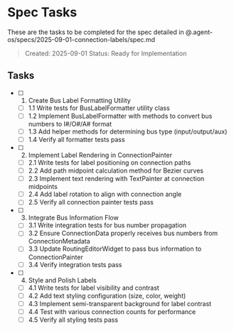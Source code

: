 # Spec Tasks

These are the tasks to be completed for the spec detailed in @.agent-os/specs/2025-09-01-connection-labels/spec.md

> Created: 2025-09-01
> Status: Ready for Implementation

## Tasks

- [ ] 1. Create Bus Label Formatting Utility
  - [ ] 1.1 Write tests for BusLabelFormatter utility class
  - [ ] 1.2 Implement BusLabelFormatter with methods to convert bus numbers to I#/O#/A# format
  - [ ] 1.3 Add helper methods for determining bus type (input/output/aux)
  - [ ] 1.4 Verify all formatter tests pass

- [ ] 2. Implement Label Rendering in ConnectionPainter
  - [ ] 2.1 Write tests for label positioning on connection paths
  - [ ] 2.2 Add path midpoint calculation method for Bezier curves
  - [ ] 2.3 Implement text rendering with TextPainter at connection midpoints
  - [ ] 2.4 Add label rotation to align with connection angle
  - [ ] 2.5 Verify all connection painter tests pass

- [ ] 3. Integrate Bus Information Flow
  - [ ] 3.1 Write integration tests for bus number propagation
  - [ ] 3.2 Ensure ConnectionData properly receives bus numbers from ConnectionMetadata
  - [ ] 3.3 Update RoutingEditorWidget to pass bus information to ConnectionPainter
  - [ ] 3.4 Verify integration tests pass

- [ ] 4. Style and Polish Labels
  - [ ] 4.1 Write tests for label visibility and contrast
  - [ ] 4.2 Add text styling configuration (size, color, weight)
  - [ ] 4.3 Implement semi-transparent background for label contrast
  - [ ] 4.4 Test with various connection counts for performance
  - [ ] 4.5 Verify all styling tests pass